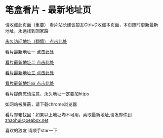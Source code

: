 # 笔盒看片 - 最新地址页

请收藏此页面（重要）
看片站长建议狼友Ctrl+D收藏本页面，本页随时更新最新地址，永远找到回家路

[永久访问地址（翻牆） 点击此处](https://beabox.net/)

[看片最新地址一 点击此处](https://bhh6r5a9k8w8.shop)

[看片最新地址二 点击此处](https://bhw0r4b3b2y0.shop)

[看片最新地址三 点击此处](https://bhr1u4i1i9c6.shop)

[看片最新地址四 点击此处](https://bhg2i5d7l2v0.shop)

看片提醒您请注意，永久地址一定要加https

如网站被屏蔽，请下载chrome浏览器

看片邮箱找回：如果以上地址均不可用，索取最新地址,请发邮件到 zhaohui@beabox.net

喜欢的狼友 请顺手star一下